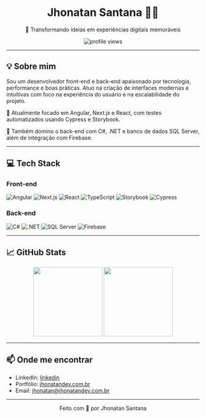 <h1 align="center">Jhonatan Santana 👨‍💻</h1>

<p align="center">🚀 Transformando ideias em experiências digitais memoráveis</p>

<p align="center">
  <img src="https://komarev.com/ghpvc/?username=jhonatanSantana&color=blue" alt="profile views"/>
</p>

---

## 💡 Sobre mim

Sou um desenvolvedor front-end e back-end apaixonado por tecnologia, performance e boas práticas. Atuo na criação de interfaces modernas e intuitivas com foco na experiência do usuário e na escalabilidade do projeto.

🔎 Atualmente focado em Angular, Next.js e React, com testes automatizados usando Cypress e Storybook.

💬 Também domino o back-end com C#, .NET e banco de dados SQL Server, além de integração com Firebase.

---

## 💻 Tech Stack

### Front-end
![Angular](https://img.shields.io/badge/Angular-DD0031?style=for-the-badge&logo=angular&logoColor=white)
![Next.js](https://img.shields.io/badge/Next.js-000000?style=for-the-badge&logo=nextdotjs&logoColor=white)
![React](https://img.shields.io/badge/React-20232A?style=for-the-badge&logo=react&logoColor=61DAFB)
![TypeScript](https://img.shields.io/badge/TypeScript-007ACC?style=for-the-badge&logo=typescript&logoColor=white)
![Storybook](https://img.shields.io/badge/Storybook-FF4785?style=for-the-badge&logo=storybook&logoColor=white)
![Cypress](https://img.shields.io/badge/Cypress-17202C?style=for-the-badge&logo=cypress&logoColor=white)

### Back-end
![C#](https://img.shields.io/badge/C%23-68217A?style=for-the-badge&logo=csharp&logoColor=white)
![.NET](https://img.shields.io/badge/.NET-512BD4?style=for-the-badge&logo=dotnet&logoColor=white)
![SQL Server](https://img.shields.io/badge/SQL%20Server-CC2927?style=for-the-badge&logo=microsoftsqlserver&logoColor=white)
![Firebase](https://img.shields.io/badge/Firebase-FFCA28?style=for-the-badge&logo=firebase&logoColor=black)

---

## 📈 GitHub Stats

<div align="center">
  <img height="180em" src="https://github-readme-stats.vercel.app/api?username=jhonatanSantana&show_icons=true&theme=radical&count_private=true" />
  <img height="180em" src="https://github-readme-stats.vercel.app/api/top-langs/?username=jhonatanSantana&layout=compact&theme=radical" />
</div>

---

## 📫 Onde me encontrar

- LinkedIn: [linkedin](https://www.linkedin.com/in/jhonatan-santana0/)
- Portfólio: [jhonatandev.com.br](https://jhonatandev.com.br)
- Email: jhonatan@jhonatandev.com.br

---

<p align="center">Feito com 💙 por Jhonatan Santana</p>
